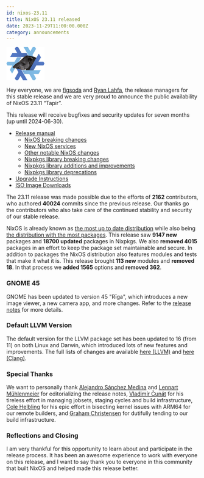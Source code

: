 ```yaml
---
id: nixos-23.11
title: NixOS 23.11 released
date: 2023-11-29T11:00:00.000Z
category: announcements
---
```


[![NixOS 23.05 Stoat logo](../../../assets/logo/nixos-logo-23.11-tapir-lores.png)](https://github.com/NixOS/nixos-artwork/blob/master/releases/23.11-tapir/tapir.png)

Hey everyone, we are [figsoda](https://github.com/figsoda) and [Ryan Lahfa](https://github.com/RaitoBezarius), the release managers for this stable release and we are very proud to announce the public availability of NixOS 23.11 “Tapir”.

This release will receive bugfixes and security updates for seven months (up until 2024-06-30).

- [Release manual](/manual/nixos/stable/release-notes.html#sec-release-23.11)
  - [NixOS breaking changes](/manual/nixos/stable/release-notes#sec-release-23.11-nixos-breaking-changes)
  - [New NixOS services](/manual/nixos/stable/release-notes#sec-release-23.11-nixos-new-services)
  - [Other notable NixOS changes](/manual/nixos/stable/release-notes#sec-release-23.11-nixos-notable-changes)
  - [Nixpkgs library breaking changes](/manual/nixos/stable/release-notes#sec-release-23.11-lib-breaking)
  - [Nixpkgs library additions and improvements](/manual/nixos/stable/release-notes#sec-release-23.11-lib-additions-improvements)
  - [Nixpkgs library deprecations](/manual/nixos/stable/release-notes#sec-release-23.11-lib-deprecations)
- [Upgrade Instructions](/manual/nixos/stable/index.html#sec-upgrading)
- [ISO Image Downloads](/download.html#download-nixos)

The 23.11 release was made possible due to the efforts of **2162** contributors, who authored **40024** commits since the previous release.
Our thanks go the contributors who also take care of the continued stability and security of our stable release.

NixOS is already known as [the most up to date distribution](https://repology.org/repositories/statistics/newest) while also being [the distribution with the most packages](https://repology.org/repositories/statistics/total). This release saw **9147 new** packages and **18700 updated** packages in Nixpkgs. We also **removed 4015** packages in an effort to keep the package set maintainable and secure.
In addition to packages the NixOS distribution also features modules and tests that make it what it is. This release brought **113 new** modules and **removed 18**. In that process we **added 1565** options and **removed 362**.

### GNOME 45

GNOME has been updated to version 45 "Rīga", which introduces a new image viewer, a new camera app, and more changes. Refer to the [release notes](https://release.gnome.org/45/) for more details.

### Default LLVM Version

The default version for the LLVM package set has been updated to 16 (from 11) on both Linux and Darwin, which introduced lots of new features and improvements. The full lists of changes are available [here (LLVM)](https://releases.llvm.org/16.0.0/docs/ReleaseNotes.html) and [here (Clang)](https://releases.llvm.org/16.0.0/tools/clang/docs/ReleaseNotes.html).

### Special Thanks

We want to personally thank [Alejandro Sánchez Medina](https://github.com/alejandrosame) and [Lennart Mühlenmeier](https://github.com/riotbib) for editorializing the release notes, [Vladimír Čunát](https://github.com/vcunat) for his tireless effort in managing jobsets, staging cycles and build infrastructure, [Cole Helbling](https://github.com/cole-h) for his epic effort in bisecting kernel issues with ARM64 for our remote builders, and [Graham Christensen](https://github.com/grahamc) for dutifully tending to our build infrastructure.

### Reflections and Closing

I am very thankful for this opportunity to learn about and participate in the release process. It has been an awesome experience to work with everyone on this release, and I want to say thank you to everyone in this community that built NixOS and helped made this release better.
